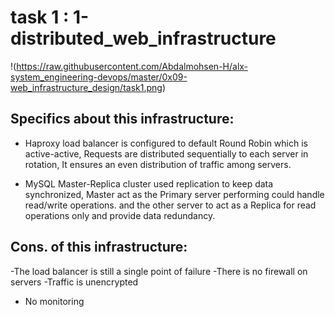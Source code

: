 # task 1 : 1-distributed_web_infrastructure

!(https://raw.githubusercontent.com/Abdalmohsen-H/alx-system_engineering-devops/master/0x09-web_infrastructure_design/task1.png)
## Specifics about this infrastructure:
- Haproxy load balancer is configured to default Round Robin which is active-active, Requests are distributed sequentially to each server in rotation, It ensures an even distribution of traffic among servers.

- MySQL Master-Replica cluster used replication to keep data synchronized, Master act as the Primary server performing could handle read/write operations. and the other server to act as a Replica for read operations only and provide data redundancy.
## Cons. of this infrastructure:
-The load balancer is still a single point of failure
-There is no firewall on servers
-Traffic is unencrypted
- No monitoring
